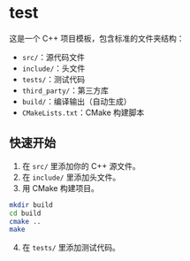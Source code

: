 # test

这是一个 C++ 项目模板，包含标准的文件夹结构：

- `src/`：源代码文件
- `include/`：头文件
- `tests/`：测试代码
- `third_party/`：第三方库
- `build/`：编译输出（自动生成）
- `CMakeLists.txt`：CMake 构建脚本

## 快速开始

1. 在 `src/` 里添加你的 C++ 源文件。
2. 在 `include/` 里添加头文件。
3. 用 CMake 构建项目。

```bash
mkdir build
cd build
cmake ..
make
```

4. 在 `tests/` 里添加测试代码。
